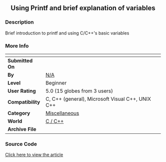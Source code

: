 ﻿<div align="center">

## Using Printf and brief explanation of variables


</div>

### Description

Brief introduction to printf and using C/C++'s basic variables
 
### More Info
 


<span>             |<span>
---                |---
**Submitted On**   |
**By**             |[N/A](https://github.com/Planet-Source-Code/PSCIndex/blob/master/ByAuthor/empty.md)
**Level**          |Beginner
**User Rating**    |5.0 (15 globes from 3 users)
**Compatibility**  |C, C\+\+ \(general\), Microsoft Visual C\+\+, UNIX C\+\+
**Category**       |[Miscellaneous](https://github.com/Planet-Source-Code/PSCIndex/blob/master/ByCategory/miscellaneous__3-1.md)
**World**          |[C / C++](https://github.com/Planet-Source-Code/PSCIndex/blob/master/ByWorld/c-c.md)
**Archive File**   |[](https://github.com/Planet-Source-Code/using-printf-and-brief-explanation-of-variables__3-1166/archive/master.zip)





### Source Code

<a href="http://www.developerslan.com/tuts/cpp/02/02.asp" target="parent">Click here to view the article</a>

